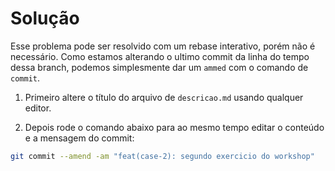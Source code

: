 # Solução

Esse problema pode ser resolvido com um rebase interativo, porém não é necessário.
Como estamos alterando o ultimo commit da linha do tempo dessa branch,
podemos simplesmente dar um `ammed` com o comando de `commit`.

1. Primeiro altere o título do arquivo de `descricao.md` usando qualquer editor.

2. Depois rode o comando abaixo para ao mesmo tempo editar o conteúdo e a mensagem do commit:

```sh
git commit --amend -am "feat(case-2): segundo exercicio do workshop"
```